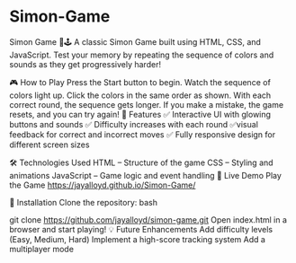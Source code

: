 # Simon-Game

Simon Game 🎵🕹️
A classic Simon Game built using HTML, CSS, and JavaScript. Test your memory by repeating the sequence of colors and sounds as they get progressively harder!

🎮 How to Play
Press the Start button to begin.
Watch the sequence of colors light up.
Click the colors in the same order as shown.
With each correct round, the sequence gets longer.
If you make a mistake, the game resets, and you can try again!
🚀 Features
✅ Interactive UI with glowing buttons and sounds
✅ Difficulty increases with each round
✅visual feedback for correct and incorrect moves
✅ Fully responsive design for different screen sizes

🛠️ Technologies Used
HTML – Structure of the game
CSS – Styling and animations
JavaScript – Game logic and event handling
🎯 Live Demo
Play the Game https://jayalloyd.github.io/Simon-Game/

📌 Installation
Clone the repository:
bash

git clone https://github.com/jayalloyd/simon-game.git
Open index.html in a browser and start playing!
💡 Future Enhancements
Add difficulty levels (Easy, Medium, Hard)
Implement a high-score tracking system
Add a multiplayer mode
